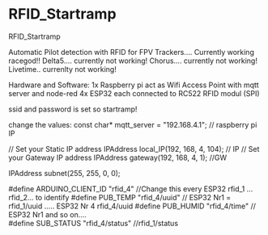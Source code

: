 # RFID_Startramp
RFID_Startramp


Automatic Pilot detection with RFID for FPV Trackers.... Currently working racegod!!
Delta5.... currently not working!
Chorus.... currently not working!
Livetime.. currenlty not working!


Hardware and Software:
1x Raspberry pi act as Wifi Access Point with mqtt server and node-red
4x ESP32 each connected to RC522 RFID modul (SPI)

ssid and password is set so startramp!

change the values:
const char* mqtt_server = "192.168.4.1";  // raspberry pi IP

// Set your Static IP address
IPAddress local_IP(192, 168, 4, 104); // IP
// Set your Gateway IP address
IPAddress gateway(192, 168, 4, 1); //GW

IPAddress subnet(255, 255, 0, 0);

#define ARDUINO_CLIENT_ID "rfid_4" //Change this every ESP32 rfid_1 ... rfid_2... to identify
#define PUB_TEMP "rfid_4/uuid"   // ESP32 Nr1 = rfid_1/uuid .....  ESP32 Nr 4 rfid_4/uuid
#define PUB_HUMID "rfid_4/time"  // ESP32 Nr1 and so on....       
#define SUB_STATUS "rfid_4/status" //rfid_1/status 
